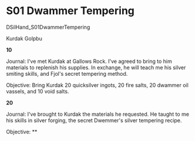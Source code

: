 # S01 Dwammer Tempering

DSilHand_S01DwammerTempering

Kurdak Golpbu

**10**

Journal:  I've met Kurdak at Gallows Rock. I've agreed to bring to him materials to replenish his supplies. In exchange, he will teach me his silver smiting skills, and Fjol's secret tempering method. 

Objective: Bring Kurdak 20 quicksilver ingots, 20 fire salts, 20 dwammer oil vassels, and 10 void salts. 


**20**

Journal: I've brought to Kurdak the materials he requested. He taught to me his skills in silver forging, the secret Dwemmer's silver tempering recipe.

Objective:
**



